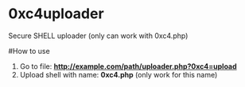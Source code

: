 # 0xc4uploader
Secure SHELL uploader (only can work with 0xc4.php)

#How to use

1. Go to file: **http://example.com/path/uploader.php?0xc4=upload**
2. Upload shell with name: **0xc4.php** (only work for this name)

